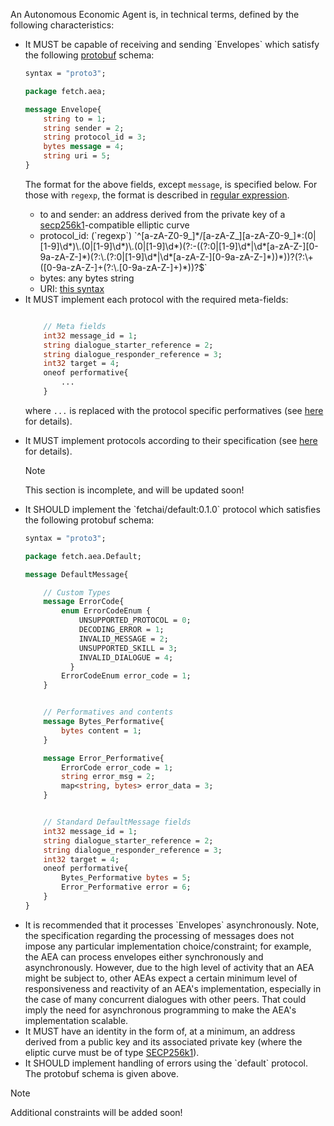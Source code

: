 An Autonomous Economic Agent is, in technical terms, defined by the following characteristics:

<ul>
<li> It MUST be capable of receiving and sending `Envelopes` which satisfy the following <a href="https://developers.google.com/protocol-buffers" target=_blank>protobuf</a> schema:

``` proto
syntax = "proto3";

package fetch.aea;

message Envelope{
    string to = 1;
    string sender = 2;
    string protocol_id = 3;
    bytes message = 4;
    string uri = 5;
}
```

The format for the above fields, except `message`, is specified below. For those with `regexp`, the format is described in <a href="https://docs.microsoft.com/en-us/dotnet/standard/base-types/regular-expression-language-quick-reference" target=_blank>regular expression</a>.

<ul>
<li>to and sender: an address derived from the private key of a <a href="https://en.bitcoin.it/wiki/Secp256k1" target=_blank>secp256k1</a>-compatible elliptic curve</li>
<li>protocol_id: (`regexp`) `^[a-zA-Z0-9_]*/[a-zA-Z_][a-zA-Z0-9_]*:(0|[1-9]\d*)\.(0|[1-9]\d*)\.(0|[1-9]\d*)(?:-((?:0|[1-9]\d*|\d*[a-zA-Z-][0-9a-zA-Z-]*)(?:\.(?:0|[1-9]\d*|\d*[a-zA-Z-][0-9a-zA-Z-]*))*))?(?:\+([0-9a-zA-Z-]+(?:\.[0-9a-zA-Z-]+)*))?$`</li>
<li>bytes: any bytes string</li>
<li>URI: <a href="https://tools.ietf.org/html/rfc3986" target=_blank>this syntax</a></li>
</ul>
</li>

<li> It MUST implement each protocol with the required meta-fields:

``` proto

    // Meta fields
    int32 message_id = 1;
    string dialogue_starter_reference = 2;
    string dialogue_responder_reference = 3;
    int32 target = 4;
    oneof performative{
        ...
    }
```
 where `...` is replaced with the protocol specific performatives (see <a href="../protocol-generator">here</a> for details).
</li>

<li> It MUST implement protocols according to their specification (see <a href="../protocol-generator">here</a> for details).

<div class="admonition note">
  <p class="admonition-title">Note</p>
  <p>This section is incomplete, and will be updated soon!</p>
</div>
</li>
<li> It SHOULD implement the `fetchai/default:0.1.0` protocol which satisfies the following protobuf schema:

``` proto
syntax = "proto3";

package fetch.aea.Default;

message DefaultMessage{

    // Custom Types
    message ErrorCode{
        enum ErrorCodeEnum {
            UNSUPPORTED_PROTOCOL = 0;
            DECODING_ERROR = 1;
            INVALID_MESSAGE = 2;
            UNSUPPORTED_SKILL = 3;
            INVALID_DIALOGUE = 4;
          }
        ErrorCodeEnum error_code = 1;
    }


    // Performatives and contents
    message Bytes_Performative{
        bytes content = 1;
    }

    message Error_Performative{
        ErrorCode error_code = 1;
        string error_msg = 2;
        map<string, bytes> error_data = 3;
    }


    // Standard DefaultMessage fields
    int32 message_id = 1;
    string dialogue_starter_reference = 2;
    string dialogue_responder_reference = 3;
    int32 target = 4;
    oneof performative{
        Bytes_Performative bytes = 5;
        Error_Performative error = 6;
    }
}
```
</li>
<li> It is recommended that it processes `Envelopes` asynchronously. Note, the specification regarding the processing of messages does not impose any particular implementation choice/constraint; for example, the AEA can process envelopes either synchronously and asynchronously. However, due to the high level of activity that an AEA might be subject to, other AEAs expect a certain minimum level of responsiveness and reactivity of an AEA's implementation, especially in the case of many concurrent dialogues with other peers. That could imply the need for asynchronous programming to make the AEA's implementation scalable.
</li>
<li> It MUST have an identity in the form of, at a minimum, an address derived from a public key and its associated private key (where the eliptic curve must be of type <a href="https://en.bitcoin.it/wiki/Secp256k1">SECP256k1</a>).
</li>
<li> It SHOULD implement handling of errors using the `default` protocol. The protobuf schema is given above.
</li>
</ul>
<div class="admonition note">
  <p class="admonition-title">Note</p>
  <p>Additional constraints will be added soon!</p>
</div>
